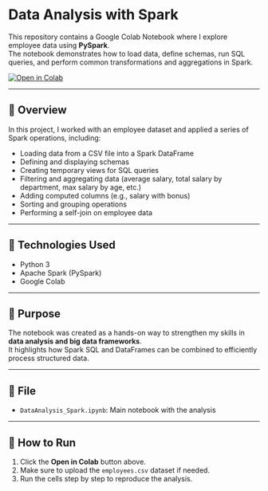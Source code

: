 # Data Analysis with Spark

This repository contains a Google Colab Notebook where I explore employee data using **PySpark**.  
The notebook demonstrates how to load data, define schemas, run SQL queries, and perform common transformations and aggregations in Spark.  

[![Open in Colab](https://colab.research.google.com/assets/colab-badge.svg)](https://colab.research.google.com/github/IvanSandiu/Spark-Data-Analysis/blob/main/DataAnalysis_Spark.ipynb)

---

## 📌 Overview
In this project, I worked with an employee dataset and applied a series of Spark operations, including:

- Loading data from a CSV file into a Spark DataFrame  
- Defining and displaying schemas  
- Creating temporary views for SQL queries  
- Filtering and aggregating data (average salary, total salary by department, max salary by age, etc.)  
- Adding computed columns (e.g., salary with bonus)  
- Sorting and grouping operations  
- Performing a self-join on employee data  

---

## 🚀 Technologies Used
- Python 3  
- Apache Spark (PySpark)  
- Google Colab  

---

## 🎯 Purpose
The notebook was created as a hands-on way to strengthen my skills in **data analysis and big data frameworks**.  
It highlights how Spark SQL and DataFrames can be combined to efficiently process structured data.  

---

## 📂 File
- `DataAnalysis_Spark.ipynb`: Main notebook with the analysis  

---

## 🔗 How to Run
1. Click the **Open in Colab** button above.  
2. Make sure to upload the `employees.csv` dataset if needed.  
3. Run the cells step by step to reproduce the analysis.  

